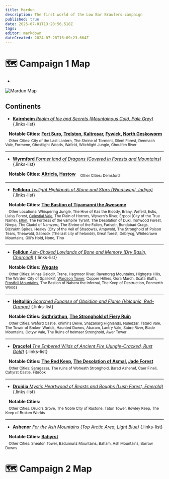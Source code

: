 ```yaml
---
title: Mardun
description: The first world of the Low Bar Brawlers campaign
published: true
date: 2025-07-01T13:28:56.518Z
tags: 
editor: markdown
dateCreated: 2024-07-28T16:09:23.664Z
---
```


# 🗺️ Campaign 1 Map
-
<img src="/maps/mardun.webp" class="img-fluid" alt="Mardun Map">

## Continents 

- [**Kairnheim** *Realm of Ice and Secrets (Mountainous Cold, Pale Grey)*](/locations/Mardun/Kairnheim)
{.links-list}

&ensp; **Notable Cities: [Fort Suro](/locations/Mardun/Fort-Suro), [Trelston](/locations/Mardun/Trelston), [Kaltrosar](/locations/Mardun/Kaltrosar), [Fywick](/locations/Mardun/Fywick), [North Geskoworm](/locations/Mardun/north_geskoworm)**  
&ensp; <sub>Other Cities: City of the Last Lantern, The Shrine of Torment, Silent Forest, Denmach Vale, Formene, Ghostlight Woods, Wafeld, Witchlight Jungle, Ghoulfen River</sub>

---

- [**Wyrmford** *Former land of Dragons (Covered in Forests and Mountains)*](/locations/Mardun/Wyrmford)
{.links-list}

&ensp; **Notable Cities: [Altricia](/locations/Mardun/Allford), [Hastow](/locations/Mardun/Hastow)**
&ensp; <sub>Other Cities: Demsford</sub>

---

- [**Felldora** *Twilight Highlands of Stone and Stars (Windswept, Indigo)*](/locations/Mardun/Felldora)
{.links-list}

&ensp; **Notable Cities: [The Bastion of Tiyamanni the Awesome](/locations/Mardun/the-bastion-of-tiyamanni-the-awesome)**  
&ensp; <sub>Other Locations: Whispering Jungle, The Hive of Kas the Bloody, Brany, Wefeld, Estis, Llaisy Forest, [Celestial Vale](/locations/Mardun/celestial-vale), The Plain of Horrors, Wyvern's River, Erpool (City of the True Name), [Ellon](/locations/Mardun/ellon), The Fortress of the vampire Tyrant, The Desolation of Duki, Ironwood Forest, Nimpa, The Ciadel of Namzeru, The Shrine of the Fallen, Farisetr, Bundabad Crags, Bizirukth Spires, Healey (City of the Veil of Shadows), Ampwold, The Stronghold of Poison Tears, Theawold, Sabrook (The last city of helonde), Great forest, Debrycg, Whitecrown Mountains, Gili's Hold, Nono, Tino</sub>

---

- [**Felldun** *Ash-Choked Lowlands of Bone and Memory (Dry Basin, Charcoal)*](/locations/Mardun/Felldun)
{.links-list}

&ensp; **Notable Cities: [Wegate](/locations/Mardun/Wegate)**  
&ensp; <sub>Other Cities: Minas Galodir, Trane, Hagmoor River, Ravencrag Mountains, Highgate Hills, The Warden City of Spalleklif, [Wardson Tower](/locations/Mardun/wardson-tower), Copper Hillers, Qora March, Scafa Bluffs, [Frostfell Mountains](/locations/Mardun/frostfell-mountains), The Bastion of Nabera the Infernal, The Keep of Destruction, Penmerth Woods</sub>

---

- [**Heltollán** *Scorched Expanse of Obsidian and Flame (Volcanic, Red-Orange)*](/locations/Mardun/Heltollan)
{.links-list}

&ensp; **Notable Cities: [Gothriathon](/locations/Mardun/Gothriathon), [The Stronghold of Fiery Ruin](/locations/Mardun/The-Stronghold-of-Fiery-Ruin)**  
&ensp; <sub>Other Cities: Waford Castle, Khimil's Delve, Shazanarg Highlands, Nuledzar, Tatard Vale, The Tower of Broken Worlds, Haunted Downs, Abaram, Lantry Vale, Sabre River, Blade Mountains, Cotyw Vale, The Ruins of helmaer Stronghold, Awer Tower</sub>

---

- [**Dracofel** *The Embered Wilds of Ancient Fire (Jungle-Cracked, Rust Gold)*](/locations/Mardun/Dracofel)
{.links-list}

&ensp; **Notable Cities: [The Red Keep](/organizations/The-Red-Keep), [The Desolation of Asmal](/locations/Mardun/The-Desolation-of-Asmal), [Jade Forest](/locations/Mardun/Jade-Forest)**  
&ensp; <sub>Other Cities: Saragassa, The ruins of Woheath Stronghold, Barad Ashenef, Caer Fineli, Cahyrst Castle, Fibrook</sub>

---

- [**Druidia** *Mystic Heartwood of Beasts and Boughs (Lush Forest, Emerald)*](/locations/Mardun/Druidia)
{.links-list}

&ensp; **Notable Cities:**  
&ensp; <sub>Other Cities: Druid's Grove, The Noble City of Rastone, Tatun Tower, Rowley Keep, The Keep of Broken Worlds</sub>

---

- [**Ashenor** *For the Ash Mountains (Top Arctic Area, Light Blue)*](/locations/Mardun/Ashenor)
{.links-list}

&ensp; **Notable Cities: [Bahyrst](/locations/Mardun/Bahyrst)**  
&ensp; <sub>Other Cities: Sneaton Tower, Badumunz Mountains, Baham, Ash Mountains, Barrow Downs</sub>

# 🗺️ Campaign 2 Map